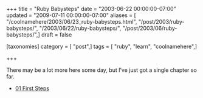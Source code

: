 +++
title = "Ruby Babysteps"
date = "2003-06-22 00:00:00-07:00"
updated = "2009-07-11 00:00:00-07:00"
aliases = [ "/coolnamehere/2003/06/23_ruby-babysteps.html", "/post/2003/ruby-babysteps/", "/2003/06/22/ruby-babysteps/", "/post/2003/06/ruby-babysteps/",]
draft = false

[taxonomies]
category = [ "post",]
tags = [ "ruby", "learn", "coolnamehere",]

+++

There may be a lot more here some day, but I’ve just got a single
chapter so far.

- [01 First Steps](/post/2003/06/ruby-babysteps-01-first-steps/)